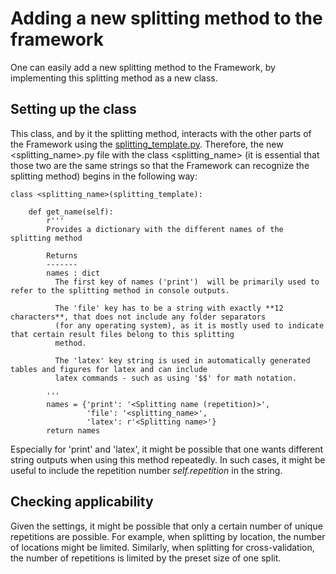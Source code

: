 # Adding a new splitting method to the framework

One can easily add a new splitting method to the Framework, by implementing this splitting method as a new class.

## Setting up the class

This class, and by it the splitting method, interacts with the other parts of the Framework using the [splitting_template.py](https://github.com/julianschumann/General-Framework/blob/main/Framework/Splitting_methods/splitting_template.py). Therefore, the new <splitting_name>.py file with the class <splitting_name> (it is essential that those two are the same strings so that the Framework can recognize the splitting method) begins in the following way:

```
class <splitting_name>(splitting_template):

    def get_name(self):
        r'''
        Provides a dictionary with the different names of the splitting method
            
        Returns
        -------
        names : dict
          The first key of names ('print')  will be primarily used to refer to the splitting method in console outputs. 
                
          The 'file' key has to be a string with exactly **12 characters**, that does not include any folder separators 
          (for any operating system), as it is mostly used to indicate that certain result files belong to this splitting
          method. 
                
          The 'latex' key string is used in automatically generated tables and figures for latex and can include 
          latex commands - such as using '$$' for math notation.
            
        '''
        names = {'print': '<Splitting name (repetition)>',
                 'file': '<splitting_name>',
                 'latex': r'<Splitting name>'}
        return names
```
Especially for 'print' and 'latex', it might be possible that one wants different string outputs when using this method repeatedly. In such cases, it might be useful to include the repetition number *self.repetition* in the string.

## Checking applicability
Given the settings, it might be possible that only a certain number of unique repetitions are possible. For example, when splitting by location, the number of locations might be limited. Similarly, when splitting for cross-validation, the number of repetitions is limited by the preset size of one split.

